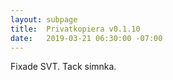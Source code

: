 ```yaml
---
layout: subpage
title:  Privatkopiera v0.1.10
date:   2019-03-21 06:30:00 -07:00
---
```

Fixade SVT. Tack simnka.
